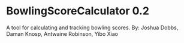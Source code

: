 # BowlingScoreCalculator 0.2
A tool for calculating and tracking bowling scores.
By: Joshua Dobbs, Daman Knosp, Antwaine Robinson, Yibo Xiao
